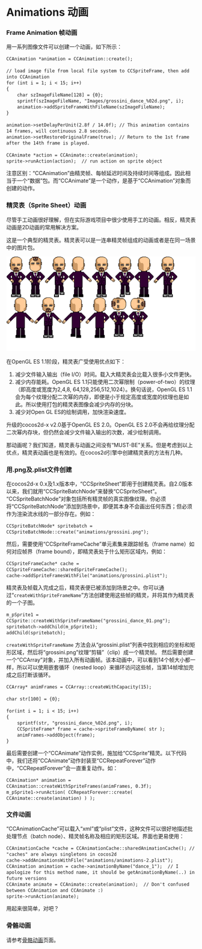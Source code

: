 # Animations 动画

### Frame Animation 帧动画

用一系列图像文件可以创建一个动画，如下所示：

	CCAnimation *animation = CCAnimation::create();
	
	// load image file from local file system to CCSpriteFrame, then add into CCAnimation
	for (int i = 1; i < 15; i++)
	{
	    char szImageFileName[128] = {0};
	    sprintf(szImageFileName, "Images/grossini_dance_%02d.png", i);
	    animation->addSpriteFrameWithFileName(szImageFileName);  
	}
	
	animation->setDelayPerUnit(2.8f / 14.0f); // This animation contains 14 frames, will continuous 2.8 seconds.
	animation->setRestoreOriginalFrame(true); // Return to the 1st frame after the 14th frame is played. 
	
	CCAnimate *action = CCAnimate::create(animation);
	sprite->runAction(action);  // run action on sprite object


注意区别：“CCAnimation”由精灵帧、每帧延迟时间及持续时间等组成。因此相当于一个“数据”包。而“CCAnimate”是一个动作，是基于“CCAnimation”对象而创建的动作。

### 精灵表（Sprite Sheet）动画

尽管手工动画很好理解，但在实际游戏项目中很少使用手工的动画。相反，精灵表动画是2D动画的常用解决方案。

这是一个典型的精灵表。精灵表可以是一连串精灵帧组成的动画或者是在同一场景中的图片包。

![](./res/grossini.png)

在OpenGL ES 1.1阶段，精灵表广受使用优点如下：

1. 减少文件输入输出（file I/O）时间。载入大精灵表会比载入很多小文件更快。
2. 减少内存能耗。OpenGL ES 1.1只能使用二次幂限制（power-of-two）的纹理（即高度或宽度为2,4,8, 64,128,256,512,1024）。换句话说，OpenGL ES 1.1会为每个纹理分配二次幂的内存，即便是小于规定高度或宽度的纹理也是如此。所以使用打包的精灵表图像会减少内存的分块。
3. 减少对Open GL ES的绘制调用，加快渲染速度。

升级的cocos2d-x v2.0基于OpenGL ES 2.0。OpenGL ES 2.0不会再给纹理分配二次幂内存块，但仍然会减少文件输入输出的次数，减少绘制调用。       

那动画呢？我们知道，精灵表与动画之间没有“MUST-BE”关系。但是考虑到以上优点，精灵表动画也是有效的。在cocos2d引擎中创建精灵表的方法有几种。

### 用.png及.plist文件创建

在cocos2d-x 0.x及1.x版本中，“CCSpriteSheet”即用于创建精灵表。自2.0版本以来，我们就用“CCSpriteBatchNode”来替换“CCSpriteSheet”。           
“CCSpriteBatchNode”对象包括所有精灵帧的真实图像纹理。你必须将“CCSpriteBatchNode”添加到场景中，即便其本身不会画出任何东西；但必须作为渲染流水线的一部分存在。例如：

	CCSpriteBatchNode* spritebatch = CCSpriteBatchNode::create("animations/grossini.png");


然后，需要使用“CCSpriteFrameCache”单元素集来跟踪帧名（frame name）如何对应帧界（frame bound），即精灵表处于什么矩形区域内，例如：

	CCSpriteFrameCache* cache = CCSpriteFrameCache::sharedSpriteFrameCache();
	cache->addSpriteFramesWithFile("animations/grossini.plist");

精灵表及帧载入完成之后，精灵表便已被添加到场景之中。你可以通过“`createWithSpriteFrameName`”方法创建使用这些帧的精灵，并将其作为精灵表的一个子图。

	m_pSprite1 = CCSprite::createWithSpriteFrameName("grossini_dance_01.png");
	spritebatch->addChild(m_pSprite1);
	addChild(spritebatch);

`createWithSpriteFrameName` 方法会从“grossini.plist”列表中找到相应的坐标和矩形区域，然后将“grossini.png”纹理“剪辑”（clip）成一个精灵帧。
然后需要创建一个“CCArray”对象，并加入所有动画帧。该本动画中，可以看到14个帧大小都一样，所以可以使用嵌套循环（nested loop）来循环访问这些帧，当第14帧增加完成之后打断该循环。

	CCArray* animFrames = CCArray::createWithCapacity(15);
	
	char str[100] = {0};
	
	for(int i = 1; i < 15; i++) 
	{
	    sprintf(str, "grossini_dance_%02d.png", i);
	    CCSpriteFrame* frame = cache->spriteFrameByName( str );
	    animFrames->addObject(frame);
	}


最后需要创建一个“CCAnimate”动作实例，施加给“CCSprite”精灵。以下代码中，我们还将“CCAnimate”动作封装至“CCRepeatForever”动作中，“CCRepeatForever”会一直重复动作。如：

	CCAnimation* animation = CCAnimation::createWithSpriteFrames(animFrames, 0.3f);
	m_pSprite1->runAction( CCRepeatForever::create( CCAnimate::create(animation) ) );

### 文件动画

“CCAnimationCache”可以载入“xml”或“plist”文件，这种文件可以很好地描述批处理节点（batch node）、精灵帧名称及相应的矩形区域。界面也更易使用：

	CCAnimationCache *cache = CCAnimationCache::sharedAnimationCache(); // "caches" are always singletons in cocos2d
	cache->addAnimationsWithFile("animations/animations-2.plist");
	CCAnimation animation = cache->animationByName("dance_1");  // I apologize for this method name, it should be getAnimationByName(..) in future versions
	CCAnimate animate = CCAnimate::create(animation);  // Don't confused between CCAnimation and CCAnimate :)
	sprite->runAction(animate);

用起来很简单，对吧？

### 骨骼动画

请参考[骨骼动画](http://)页面。

